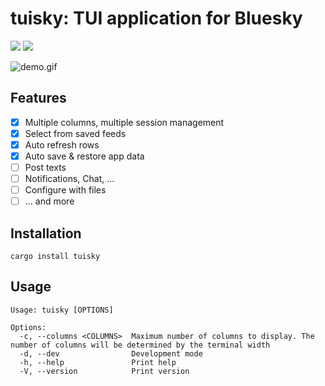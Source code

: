 # tuisky: TUI application for Bluesky

[![](https://img.shields.io/crates/v/tuisky)](https://crates.io/crates/tuisky)
[![](https://img.shields.io/crates/l/atrium-api)](https://github.com/sugyan/tuisky/blob/main/LICENSE)


![demo.gif](https://github.com/sugyan/tuisky/assets/80381/e4820416-5e36-46f6-a154-d4f5a1f6ba64)

## Features

- [x] Multiple columns, multiple session management
- [x] Select from saved feeds
- [x] Auto refresh rows
- [x] Auto save & restore app data
- [ ] Post texts
- [ ] Notifications, Chat, ...
- [ ] Configure with files
- [ ] ... and more

## Installation

```
cargo install tuisky
```

## Usage

```
Usage: tuisky [OPTIONS]

Options:
  -c, --columns <COLUMNS>  Maximum number of columns to display. The number of columns will be determined by the terminal width
  -d, --dev                Development mode
  -h, --help               Print help
  -V, --version            Print version
```